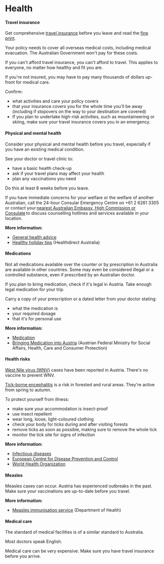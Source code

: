 # Health

#### Travel insurance

Get comprehensive [travel insurance](/before-you-go/the-basics/travel-insurance "Travel insurance") before you leave and read the [fine print](https://www.smartraveller.gov.au/news-and-updates/dont-let-a-mistake-end-in-misfortune). 

Your policy needs to cover all overseas medical costs, including medical evacuation. The Australian Government won't pay for these costs.

If you can't afford travel insurance, you can't afford to travel. This applies to everyone, no matter how healthy and fit you are.

If you're not insured, you may have to pay many thousands of dollars up-front for medical care.

Confirm:

* what activities and care your policy covers
* that your insurance covers you for the whole time you'll be away (including if stopovers on the way to your destination are covered)
* If you plan to undertake high-risk activities, such as mountaineering or skiing, make sure your travel insurance covers you in an emergency.

#### Physical and mental health

Consider your physical and mental health before you travel, especially if you have an existing medical condition.

See your doctor or travel clinic to:

* have a basic health check-up
* ask if your travel plans may affect your health
* plan any vaccinations you need

Do this at least 8 weeks before you leave.

If you have immediate concerns for your welfare or the welfare of another Australian, call the 24-hour Consular Emergency Centre on +61 2 6261 3305 or contact your [nearest Australian Embassy, High Commission or Consulate](https://www.dfat.gov.au/about-us/our-locations/missions/our-embassies-and-consulates-overseas) to discuss counselling hotlines and services available in your location.

**More information:**

* [General health advice](/before-you-go/health "Taking care of your health")
* [Healthy holiday tips](https://www.healthdirect.gov.au/healthy-holiday-tips-infographic) (Healthdirect Australia)

#### Medications

Not all medications available over the counter or by prescription in Australia are available in other countries. Some may even be considered illegal or a controlled substance, even if prescribed by an Australian doctor.

If you plan to bring medication, check if it's legal in Austria. Take enough legal medication for your trip.

Carry a copy of your prescription or a dated letter from your doctor stating:

* what the medication is
* your required dosage
* that it's for personal use

**More information:**

* [Medication](/before-you-go/health/medications "Medication and medical equipment")
* [Bringing Medication into Austria](https://www.sozialministerium.at/en/Topics/Health/Information-for-travellers/Bringing-medication-to-Austria.html#:~:text=Bringing%20prescription%20drugs%20into%20Austria,to%20this%20are%20addictive%20drugs.) (Austrian Federal Ministry for Social Affairs, Health, Care and Consumer Protection)

#### Health risks

[West Nile virus (WNV)](https://www.who.int/news-room/fact-sheets/detail/west-nile-virus) cases have been reported in Austria. There's no vaccine to prevent WNV.

[Tick-borne encephalitis](https://www.who.int/immunization/diseases/tick_encephalitis/en/) is a risk in forested and rural areas. They're active from spring to autumn.

To protect yourself from illness: 

* make sure your accommodation is insect-proof
* use insect repellent
* wear long, loose, light-coloured clothing
* check your body for ticks during and after visiting forests
* remove ticks as soon as possible, making sure to remove the whole tick
* monitor the tick site for signs of infection

**More information:**

* [Infectious diseases](/before-you-go/health/diseases "Infectious diseases")
* [European Centre for Disease Prevention and Control](https://ecdc.europa.eu/en/home)
* [World Health Organization](https://www.who.int/)

#### Measles

Measles cases can occur. Austria has experienced outbreaks in the past. Make sure your vaccinations are up-to-date before you travel.

**More information:**

* [Measles immunisation service](https://www.health.gov.au/topics/immunisation/immunisation-services/measles-immunisation-service-0?language=und) (Department of Health)

#### Medical care

The standard of medical facilities is of a similar standard to Australia.

Most doctors speak English.

Medical care can be very expensive. Make sure you have travel insurance before you arrive.